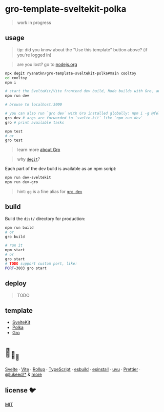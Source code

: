 # gro-template-sveltekit-polka

> work in progress

## usage

> tip: did you know about the "Use this template" button above? (if you're logged in)

> are you lost? go to [nodejs.org](https://nodejs.org)

```bash
npx degit ryanatkn/gro-template-sveltekit-polka#main cooltoy
cd cooltoy
npm i

# start the SvelteKit/Vite frontend dev build, Node builds with Gro, and Polka API server
npm run dev

# browse to localhost:3000

# you can also run `gro dev` with Gro installed globally: npm i -g @feltcoop/gro
gro dev # args are forwarded to `svelte-kit` like `npm run dev`
gro # print available tasks

npm test
# or
gro test
```

> learn more [about Gro](https://github.com/feltcoop/gro)

> why [`degit`](https://github.com/Rich-Harris/degit)?

Each part of the dev build is available as an npm script:

```bash
npm run dev-sveltekit
npm run dev-gro
```

> hint: `gg` is a fine alias for [`gro dev`](https://github.com/feltcoop/gro)

## build

Build the `dist/` directory for production:

```bash
npm run build
# or
gro build

# run it
npm start
# or
gro start
# TODO support custom port, like:
PORT=3003 gro start
```

## deploy

> TODO

## template

- [SvelteKit](https://github.com/sveltejs/kit)
- [Polka](https://github.com/lukeed/polka)
- [Gro](https://github.com/feltcoop/gro)

# :turtle:<sub>:turtle:</sub><sub><sub>:turtle:</sub></sub>

[Svelte](https://github.com/sveltejs/svelte) ∙
[Vite](https://github.com/vitejs/vite) ∙
[Rollup](https://github.com/rollup/rollup) ∙
[TypeScript](https://github.com/microsoft/TypeScript) ∙
[esbuild](https://github.com/evanw/esbuild) ∙
[esinstall](https://github.com/snowpackjs/snowpack/tree/main/esinstall) ∙
[uvu](https://github.com/lukeed/uvu) ∙
[Prettier](https://github.com/prettier/prettier) ∙
[@lukeed\/\*](https://github.com/lukeed)
& [more](package.json)

## license 🐦

[MIT](LICENSE)
